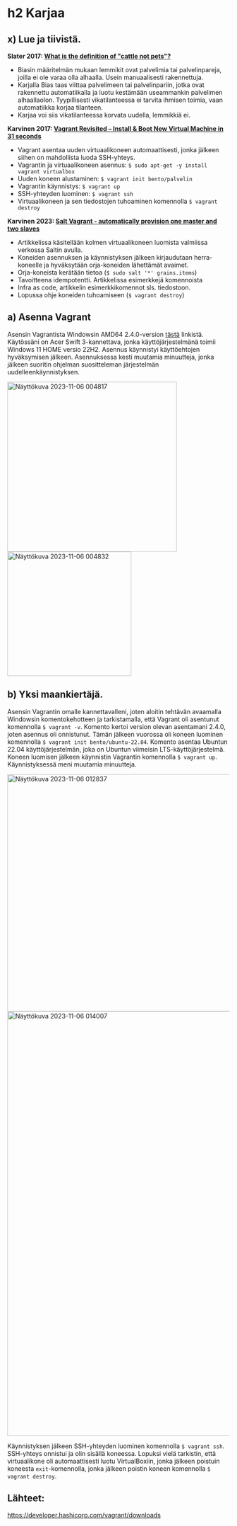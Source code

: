 # h2 Karjaa
## x) Lue ja tiivistä.

<b>Slater 2017: [What is the definition of "cattle not pets"?](https://devops.stackexchange.com/questions/653/what-is-the-definition-of-cattle-not-pets#654)</b>
- Biasin määritelmän mukaan lemmikit ovat palvelimia tai palvelinpareja, joilla ei ole varaa olla alhaalla. Usein manuaalisesti rakennettuja.
- Karjalla Bias taas viittaa palvelimeen tai palvelinpariin, jotka ovat rakennettu automatiikalla ja luotu kestämään useammankin palvelimen alhaallaolon. Tyypillisesti vikatilanteessa ei tarvita ihmisen toimia, vaan automatiikka korjaa tilanteen.
- Karjaa voi siis vikatilanteessa korvata uudella, lemmikkiä ei. 

<b>Karvinen 2017: [Vagrant Revisited – Install & Boot New Virtual Machine in 31 seconds](https://terokarvinen.com/2017/04/11/vagrant-revisited-install-boot-new-virtual-machine-in-31-seconds/)</b>
- Vagrant asentaa uuden virtuaalikoneen automaattisesti, jonka jälkeen siihen on mahdollista luoda SSH-yhteys.
- Vagrantin ja virtuaalikoneen asennus: ``$ sudo apt-get -y install vagrant virtualbox``
- Uuden koneen alustaminen: ``$ vagrant init bento/palvelin``
- Vagrantin käynnistys: ``$ vagrant up``
- SSH-yhteyden luominen: ``$ vagrant ssh``
- Virtuaalikoneen ja sen tiedostojen tuhoaminen komennolla ``$ vagrant destroy``
  
<b>Karvinen 2023: [Salt Vagrant - automatically provision one master and two slaves](https://terokarvinen.com/2023/salt-vagrant/)</b>
- Artikkelissa käsitellään kolmen virtuaalikoneen luomista valmiissa verkossa Saltin avulla.
- Koneiden asennuksen ja käynnistyksen jälkeen kirjaudutaan herra-koneelle ja hyväksytään orja-koneiden lähettämät avaimet.
- Orja-koneista kerätään tietoa  (``$ sudo salt '*' grains.items``)
- Tavoitteena idempotentti. Artikkelissa esimerkkejä komennoista
- Infra as code, artikkelin esimerkkikomennot sls. tiedostoon.
- Lopussa ohje koneiden tuhoamiseen (``$ vagrant destroy``)
  
## a) Asenna Vagrant
Asensin Vagrantista Windowsin AMD64 2.4.0-version [tästä](https://developer.hashicorp.com/vagrant/downloads) linkistä. Käytössäni on Acer Swift 3-kannettava, jonka käyttöjärjestelmänä toimii Windows 11 HOME versio 22H2.
Asennus käynnistyi käyttöehtojen hyväksymisen jälkeen. Asennuksessa kesti muutamia minuutteja, jonka jälkeen suoritin ohjelman suositteleman järjestelmän uudelleenkäynnistyksen.

<img width="384" alt="Näyttökuva 2023-11-06 004817" src="https://github.com/esskra/palvelinten_hallinta/assets/148875302/7bef90a7-e408-4daf-a459-0d6f396893ce">


<img width="281" alt="Näyttökuva 2023-11-06 004832" src="https://github.com/esskra/palvelinten_hallinta/assets/148875302/b4c82905-0f3e-4d38-9abb-9513eaa21de1">

## b) Yksi maankiertäjä.
Asensin Vagrantin omalle kannettavalleni, joten aloitin tehtävän avaamalla Windowsin komentokehotteen ja tarkistamalla, että Vagrant oli asentunut komennolla ``$ vagrant -v``. Komento kertoi version olevan asentamani 2.4.0, joten asennus oli onnistunut. Tämän jälkeen vuorossa oli koneen luominen komennolla ``$ vagrant init bento/ubuntu-22.04``. Komento asentaa Ubuntun 22.04 käyttöjärjestelmän, joka on Ubuntun viimeisin LTS-käyttöjärjestelmä. Koneen luomisen jälkeen käynnistin Vagrantin komennolla ``$ vagrant up``. Käynnistyksessä meni muutamia minuutteja. 

<img width="536" alt="Näyttökuva 2023-11-06 012837" src="https://github.com/esskra/palvelinten_hallinta/assets/148875302/04d4d1dd-ccae-4f07-8961-2e4e3cbc8fa4">




<img width="960" alt="Näyttökuva 2023-11-06 014007" src="https://github.com/esskra/palvelinten_hallinta/assets/148875302/b9578dae-193d-4926-9227-3fad00422998">

Käynnistyksen jälkeen SSH-yhteyden luominen komennolla ``$ vagrant ssh``. SSH-yhteys onnistui ja olin sisällä koneessa. Lopuksi vielä tarkistin, että virtuaalikone oli automaattisesti luotu VirtualBoxiin, jonka jälkeen poistuin koneesta ``exit``-komennolla, jonka jälkeen poistin koneen komennolla ``$ vagrant destroy``. 

## Lähteet:
https://developer.hashicorp.com/vagrant/downloads

